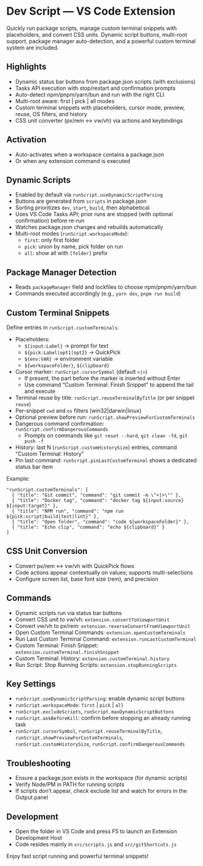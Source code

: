 # Dev Script — VS Code Extension

Quickly run package scripts, manage custom terminal snippets with placeholders, and convert CSS units. Dynamic script buttons, multi-root support, package manager auto-detection, and a powerful custom terminal system are included.

## Highlights
- Dynamic status bar buttons from package.json scripts (with exclusions)
- Tasks API execution with stop/restart and confirmation prompts
- Auto-detect npm/pnpm/yarn/bun and run with the right CLI
- Multi-root aware: first | pick | all modes
- Custom terminal snippets with placeholders, cursor mode, preview, reuse, OS filters, and history
- CSS unit converter (px/rem ↔ vw/vh) via actions and keybindings

## Activation
- Auto-activates when a workspace contains a package.json
- Or when any extension command is executed

## Dynamic Scripts
- Enabled by default via `runScript.useDynamicScriptParsing`
- Buttons are generated from `scripts` in package.json
- Sorting prioritizes `dev`, `start`, `build`, then alphabetical
- Uses VS Code Tasks API; prior runs are stopped (with optional confirmation) before re-run
- Watches package.json changes and rebuilds automatically
- Multi-root modes (`runScript.workspaceMode`):
  - `first`: only first folder
  - `pick`: union by name, pick folder on run
  - `all`: show all with `[folder]` prefix

## Package Manager Detection
- Reads `packageManager` field and lockfiles to choose npm/pnpm/yarn/bun
- Commands executed accordingly (e.g., `yarn dev`, `pnpm run build`)

## Custom Terminal Snippets
Define entries in `runScript.customTerminals`:
- Placeholders:
  - `${input:Label}` → prompt for text
  - `${pick:Label|opt1|opt2}` → QuickPick
  - `${env:VAR}` → environment variable
  - `${workspaceFolder}`, `${clipboard}`
- Cursor marker: `runScript.cursorSymbol` (default `<|>`)
  - If present, the part before the marker is inserted without Enter
  - Use command “Custom Terminal: Finish Snippet” to append the tail and execute
- Terminal reuse by title: `runScript.reuseTerminalByTitle` (or per snippet `reuse`)
- Per-snippet `cwd` and `os` filters (win32|darwin|linux)
- Optional preview before run: `runScript.showPreviewForCustomTerminals`
- Dangerous command confirmation: `runScript.confirmDangerousCommands`
  - Prompts on commands like `git reset --hard`, `git clean -fd`, `git push -f`
- History: last N (`runScript.customHistorySize`) entries, command “Custom Terminal: History”
- Pin last command: `runScript.pinLastCustomTerminal` shows a dedicated status bar item

Example:
```
"runScript.customTerminals": [
  { "title": "Git commit", "command": "git commit -m \"<|>\"" },
  { "title": "Docker tag", "command": "docker tag ${input:source} ${input:target}" },
  { "title": "NPM run", "command": "npm run ${pick:script|build|test|lint}" },
  { "title": "Open folder", "command": "code ${workspaceFolder}" },
  { "title": "Echo clip", "command": "echo ${clipboard}" }
]
```

## CSS Unit Conversion
- Convert px/rem ↔ vw/vh with QuickPick flows
- Code actions appear contextually on values; supports multi-selections
- Configure screen list, base font size (rem), and precision

## Commands
- Dynamic scripts run via status bar buttons
- Convert CSS unit to vw/vh: `extension.convertToViewportUnit`
- Convert vw/vh to px/rem: `extension.reverseConvertFromViewportUnit`
- Open Custom Terminal Commands: `extension.openCustomTerminals`
- Run Last Custom Terminal Command: `extension.runLastCustomTerminal`
- Custom Terminal: Finish Snippet: `extension.customTerminal.finishSnippet`
- Custom Terminal: History: `extension.customTerminal.history`
- Run Script: Stop Running Scripts: `extension.stopRunningScripts`

## Key Settings
- `runScript.useDynamicScriptParsing`: enable dynamic script buttons
- `runScript.workspaceMode`: `first` | `pick` | `all`
- `runScript.excludeScripts`, `runScript.maxDynamicScriptButtons`
- `runScript.askBeforeKill`: confirm before stopping an already running task
- `runScript.cursorSymbol`, `runScript.reuseTerminalByTitle`, `runScript.showPreviewForCustomTerminals`, `runScript.customHistorySize`, `runScript.confirmDangerousCommands`

## Troubleshooting
- Ensure a package.json exists in the workspace (for dynamic scripts)
- Verify Node/PM in PATH for running scripts
- If scripts don’t appear, check exclude list and watch for errors in the Output panel

## Development
- Open the folder in VS Code and press F5 to launch an Extension Development Host
- Code resides mainly in `src/scripts.js` and `src/gitShortcuts.js`

Enjoy fast script running and powerful terminal snippets!